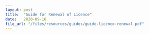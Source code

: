 ```yaml
---
layout: post
title:  "Guide for Renewal of Licence"
date:   2020-09-16
file_url: "/files/resources/guides/guide-licence-renewal.pdf"
---
```


